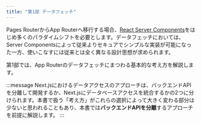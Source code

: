```yaml
---
title: "第1部 データフェッチ"
---
```


Pages RouterからApp Routerへ移行する場合、[React Server Components](https://ja.react.dev/reference/rsc/server-components)をはじめ多くのパラダイムシフトを必要とします。データフェッチにおいては、Server Componentsによって従来よりセキュアでシンプルな実装が可能になった一方、使いこなすには従来とは全く異なる設計思想が求められます。

第1部では、App Routerのデータフェッチにまつわる基本的な考え方を解説します。

:::message
Next.jsにおけるデータアクセスのアプローチは、バックエンドAPIを分離して開発するか、Next.jsにデータベースアクセスを統合するかの2つに分けられます。本書で扱う「考え方」がこれらの選択によって大きく変わる部分は少ないと思われることもあり、本書では**バックエンドAPIを分離**するアプローチを前提に解説します。
:::
